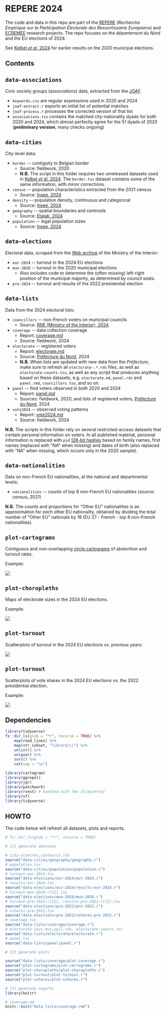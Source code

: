 # REPERE 2024

The code and data in this repo are part of the [REPERE][repere] (_Recherche Empirique sur la Participation Électorale des Ressortissants Européens_) and [ECREMEE][ecremee] research projects. The repo focuses on the _département du Nord_ and the EU elections of 2024.

[repere]: https://sms.univ-tlse2.fr/accueil-sms/la-recherche/operations-structurantes/repere-recherche-empirique-sur-la-participation-electorale-des-ressortissants-europeens
[ecremee]: https://anr.fr/Project-ANR-22-CE41-0006

See [Kelbel _et al._ 2024][pag24] for earlier results on the 2020 municipal elections.

[pag24]: https://doi.org/10.17645/pag.7507

## Contents

## `data-associations`

Civic society groups (_associations_) data, extracted from the _[JOAF][joaf]_.

- `keywords.csv` are regular expressions used in 2020 and 2024
- `joaf-extract.r` exports an initial list of potential matches
- `joaf-process.r` processes the corrected version of that list
- `associations.tsv` contains the matched city-nationality dyads for both 2020 and 2024, which almost perfectly agree for the 51 dyads of 2020 (__preliminary version__, many checks ongoing)

[joaf]: https://journal-officiel-datadila.opendatasoft.com/explore/embed/dataset/jo_associations/table/?sort=dateparution&refine.lieu_declaration_facette=Nord

## `data-cities`

City-level data:

- `border` -- contiguity to Belgian border
  - Source: fieldwork, 2020
  - __N.B.__ The script in this folder requires two unreleased datasets used in [Kelbel _et al._ 2024][pag24]. The `border.tsv` dataset contains some of the same information, with minor corrections.
- `census` -- population characteristics extracted from the 2021 census
  - Source: [Insee, 2024][census]
- `density` -- population density, continuous and categorical
  - Source: [Insee, 2024][density]
- `geography` -- spatial boundaries and centroids
  - Source: [Etalab, 2024][geo]
- `population` -- legal population sizes
  - Source: [Insee, 2024][legal-pop]

[census]: https://www.insee.fr/fr/statistiques/5359146
[density]: https://www.insee.fr/fr/information/2114627
[geo]: https://geo.api.gouv.fr/
[legal-pop]: https://www.insee.fr/fr/statistiques/7739582

## `data-elections`

Electoral data, scraped from the [Web archive][elections] of the Ministry of the Interior:

- `eur-2024` -- turnout in the 2024 EU elections
- `mun-2020` -- turnout in the 2020 municipal elections
  - Also includes code to determine the (often missing) left-right position of the municipal majority, as determined by council seats.
- `pre-2024` -- turnout and results of the 2022 presidential election

[elections]: https://www.archives-resultats-elections.interieur.gouv.fr/

## `data-lists`

Data from the 2024 electoral lists:

- `councillors` -- non-French voters on municipal councils
  - Source: [RNE (Ministry of the Interior), 2024][rne]
- `coverage` -- data collection coverage
  - Report: [coverage.md](data-lists/coverage/coverage.md)
  - Source: fieldwork, 2024
- `electorate` -- registered voters
  - Report: [electorate.md](data-lists/electorate/electorate.md)
  - Source: [Préfecture du Nord][pref59], 2024
  - __N.B.__ When lists are updated with new data from the _Préfecture_, make sure to refresh all `electorate-.*.rds` files, as well as `electorate-counts.tsv`, as well as any script that produces anything based on these datasets, e.g. `electorate.md`, `panel.rds` and `panel.rmd`, `councillors.tsv`, and so on.
- `panel` -- find voters observed in both 2020 and 2024
  - Report: [panel.md](data-lists/panel/panel.md)
  - Sources: fieldwork, 2020, and lists of registered voters, [Préfecture du Nord][pref59], 2024
- `vote2024` -- observed voting patterns
  - Report: [vote2024.md](data-lists/vote2024/vote2024.md)
  - Source: fieldwork, 2024

[pref59]: https://www.nord.gouv.fr/
[rne]: https://www.data.gouv.fr/fr/datasets/repertoire-national-des-elus-1/

__N.B.__ The scripts in this folder rely on several restricted-access datasets that contain personal information on voters. In all published material, personal information is replaced with `pid` [128-bit hashes][hash] based on family names, first names (replaced with "NA" when missing) and dates of birth (also replaced with "NA" when missing, which occurs only in the 2020 sample).

[hash]: https://rlang.r-lib.org/reference/hash.html

## `data-nationalities`

Data on non-French EU nationalities, at the national and departmental levels:

- `nationalities` -- counts of top 8 non-French EU nationalities (source: census, 2021)

__N.B.__ The counts and proportions for "Other EU" nationalities is an approximation for _each_ other EU nationality, obtained by dividing the total number of "Other EU" nationals by 18 (EU 27 - French - top 8 non-French nationalities).

## `plot-cartograms`

Contiguous and non-overlapping [circle cartograms][dorling96] of abstention and turnout rates.

Example:

![](plot-cartograms/cartogram-pct_abs-eur24.jpg)

[dorling96]: https://www.dannydorling.org/wp-content/files/dannydorling_publication_id1448.pdf

## `plot-choropleths`

Maps of electorate sizes in the 2024 EU elections.

Example:

![](plot-choropleths/choropleth-n_eur.jpg)

## `plot-turnout`

Scatterplots of turnout in the 2024 EU elections vs. previous years:

![](plot-turnout/plot-turnout.jpg)

## `plot-turnout`

Scatterplots of vote shares in the 2024 EU elections vs. the 2022 presidential election.

Example:

![](plot-vshares/plot-vshares-rn-ensemble.jpg)

## Dependencies

```r
library(tidyverse)
fs::dir_ls(glob = "*r", recurse = TRUE) %>% 
    map(read_lines) %>% 
    map(str_subset, "library\\(") %>% 
    unlist() %>% 
    unique() %>% 
    sort() %>% 
    cat(sep = "\n")
    
library(cartogram)
library(ggrepel)
library(jqr)
library(patchwork)
library(rvest) # bundled with the {tidyverse}
library(sf)
library(tidyverse)
```

## HOWTO

The code below will refresh all datasets, plots and reports.

```r
# fs::dir_ls(glob = "*r", recurse = TRUE)

# [1] generate datasets

# city-{centres,contours}.rds
source("data-cities/geography/geography.r")
# population.tsv
source("data-cities/population/population.r")
# turnout-eur-2024.tsv
source("data-elections/eur-2024/eur-2024.r")
# results-eur-2024.tsv
source("data-elections/eur-2024/results-eur-2024.r")
# turnout-mun-2020-r[12].tsv
source("data-elections/mun-2020/mun-2020.r")
# turnout-pre-2022-r[12], results-pre-2022-r[12].tsv
source("data-elections/pre-2022/pre-2022.r")
# vshares-pre-2022.tsv
source("data-elections/pre-2022/vshares-pre-2022.r")
# coverage.tsv
source("data-lists/coverage/coverage.r")
# electorate-{eur,mun,ppl}.rds, electorate-counts.tsv
source("data-lists/electorate/electorate.r")
# panel.tsv
source("data-lists/panel/panel.r")

# [2] generate plots

source("data-lists/coverage/plot-coverage.r")
source("plot-cartograms/plot-cartograms.r")
source("plot-choropleths/plot-choropleths.r")
source("plot-turnout/plot-turnout.r")
source("plot-vshares/plot-vshares.r")

# [3] generate reports
library(knitr)

# coverage.md
knitr::knit("data-lists/coverage.rmd")
```
